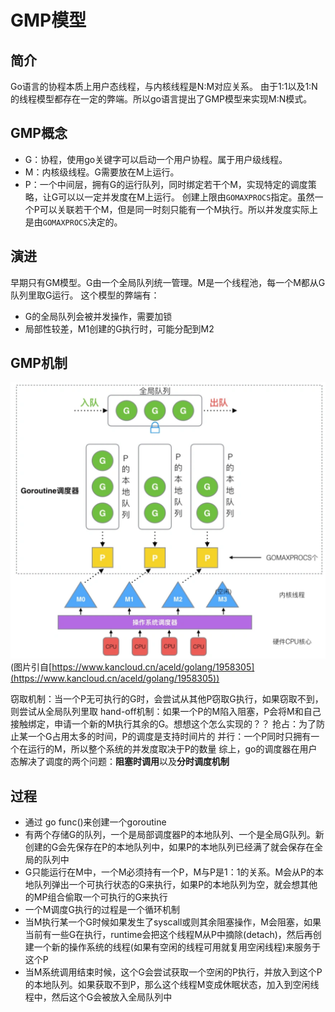 # GMP模型

## 简介
Go语言的协程本质上用户态线程，与内核线程是N:M对应关系。
由于1:1以及1:N的线程模型都存在一定的弊端。所以go语言提出了GMP模型来实现M:N模式。

## GMP概念
- G：协程，使用go关键字可以启动一个用户协程。属于用户级线程。
- M：内核级线程。G需要放在M上运行。
- P：一个中间层，拥有G的运行队列，同时绑定若干个M，实现特定的调度策略，让G可以以一定并发度在M上运行。
创建上限由`GOMAXPROCS`指定。虽然一个P可以关联若干个M，但是同一时刻只能有一个M执行。所以并发度实际上是由`GOMAXPROCS`决定的。

## 演进
早期只有GM模型。G由一个全局队列统一管理。M是一个线程池，每一个M都从G队列里取G运行。
这个模型的弊端有：
- G的全局队列会被并发操作，需要加锁
- 局部性较差，M1创建的G执行时，可能分配到M2

## GMP机制
![](https://raw.githubusercontent.com/miracle2138/tech-blog/main/go/file/gmp.png)
(图片引自[https://www.kancloud.cn/aceld/golang/1958305](https://www.kancloud.cn/aceld/golang/1958305))

窃取机制：当一个P无可执行的G时，会尝试从其他P窃取G执行，如果窃取不到，则尝试从全局队列里取
hand-off机制：如果一个P的M陷入阻塞，P会将M和自己接触绑定，申请一个新的M执行其余的G。想想这个怎么实现的？？
抢占：为了防止某一个G占用太多的时间，P的调度是支持时间片的
并行：一个P同时只拥有一个在运行的M，所以整个系统的并发度取决于P的数量
综上，go的调度器在用户态解决了调度的两个问题：**阻塞时调用**以及**分时调度机制**

## 过程
- 通过 go func()来创建一个goroutine
- 有两个存储G的队列，一个是局部调度器P的本地队列、一个是全局G队列。新创建的G会先保存在P的本地队列中，如果P的本地队列已经满了就会保存在全局的队列中
- G只能运行在M中，一个M必须持有一个P，M与P是1：1的关系。M会从P的本地队列弹出一个可执行状态的G来执行，如果P的本地队列为空，就会想其他的MP组合偷取一个可执行的G来执行
- 一个M调度G执行的过程是一个循环机制
- 当M执行某一个G时候如果发生了syscall或则其余阻塞操作，M会阻塞，如果当前有一些G在执行，runtime会把这个线程M从P中摘除(detach)，然后再创建一个新的操作系统的线程(如果有空闲的线程可用就复用空闲线程)来服务于这个P
- 当M系统调用结束时候，这个G会尝试获取一个空闲的P执行，并放入到这个P的本地队列。如果获取不到P，那么这个线程M变成休眠状态，加入到空闲线程中，然后这个G会被放入全局队列中
